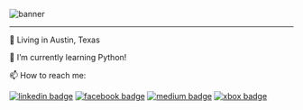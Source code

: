 ![banner](https://media.giphy.com/media/Z9gwWvs2r0EbXU7o3G/giphy.gif)

---

🏡 Living in Austin, Texas

🌱 I’m currently learning Python!

📫 How to reach me:

[![linkedin badge](https://img.shields.io/badge/David_Gonzales-30302f?style=flat&logo=linkedin)](https://www.linkedin.com/in/david-gonzales-961172172/) [![facebook badge](https://img.shields.io/badge/David_Gonzales-30302f?style=flat&logo=facebook)](https://www.facebook.com/garret.gonzales)
[![medium badge](https://img.shields.io/badge/David_Gonzales-30302f?style=flat&logo=medium)](https://medium.com/@garret915)
[![xbox badge](https://img.shields.io/badge/ohh_maann-30302f?style=flat&logo=xbox)](https://account.xbox.com/en-us/Profile?xr=mebarnav&rtc=1)
